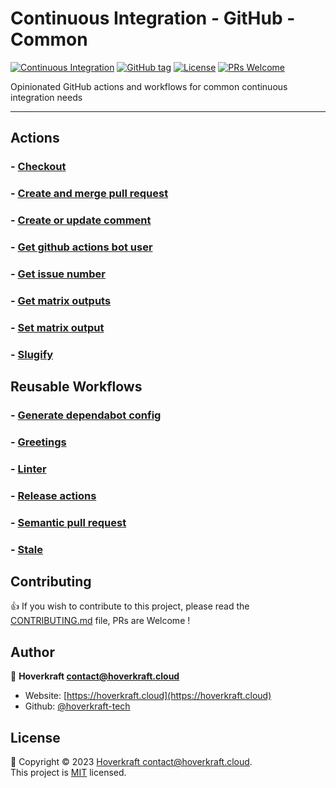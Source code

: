 # Continuous Integration - GitHub - Common

[![Continuous Integration](https://github.com/hoverkraft-tech/ci-github-common/actions/workflows/__main-ci.yml/badge.svg)](https://github.com/hoverkraft-tech/ci-github-common/actions/workflows/__main-ci.yml)
[![GitHub tag](https://img.shields.io/github/tag/hoverkraft-tech/ci-github-common?include_prereleases=&sort=semver&color=blue)](https://github.com/hoverkraft-tech/ci-github-common/releases/)
[![License](https://img.shields.io/badge/License-MIT-blue)](#license)
[![PRs Welcome](https://img.shields.io/badge/PRs-welcome-brightgreen.svg)](CONTRIBUTING.md)

Opinionated GitHub actions and workflows for common continuous integration needs

---

## Actions

### - [Checkout](actions/checkout/README.md)

### - [Create and merge pull request](actions/create-and-merge-pull-request/README.md)

### - [Create or update comment](actions/create-or-update-comment/README.md)

### - [Get github actions bot user](actions/get-github-actions-bot-user/README.md)

### - [Get issue number](actions/get-issue-number/README.md)

### - [Get matrix outputs](actions/get-matrix-outputs/README.md)

### - [Set matrix output](actions/set-matrix-output/README.md)

### - [Slugify](actions/slugify/README.md)

## Reusable Workflows

### - [Generate dependabot config](.github/workflows/generate-dependabot-config.md)

### - [Greetings](.github/workflows/greetings.md)

### - [Linter](.github/workflows/linter.md)

### - [Release actions](.github/workflows/release-actions.md)

### - [Semantic pull request](.github/workflows/semantic-pull-request.md)

### - [Stale](.github/workflows/stale.md)

## Contributing

👍 If you wish to contribute to this project, please read the [CONTRIBUTING.md](CONTRIBUTING.md) file, PRs are Welcome !

## Author

🏢 **Hoverkraft <contact@hoverkraft.cloud>**

- Website: [https://hoverkraft.cloud](https://hoverkraft.cloud)
- Github: [@hoverkraft-tech](https://github.com/hoverkraft-tech)

## License

📝 Copyright © 2023 [Hoverkraft <contact@hoverkraft.cloud>](https://hoverkraft.cloud).<br />
This project is [MIT](LICENSE) licensed.
